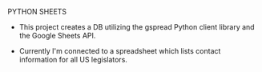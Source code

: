 PYTHON SHEETS
- This project creates a DB utilizing the gspread Python client library and the Google Sheets API.

- Currently I'm connected to a spreadsheet which lists contact information for all US legislators.
